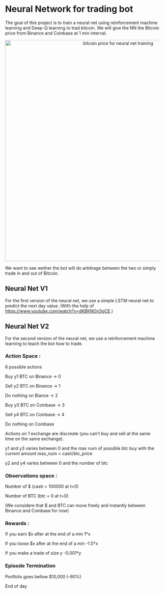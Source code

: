 # Neural Network for trading bot

The goal of this project is to train a neural net using reinforcement machine learning and Deep-Q learning to trad bitcoin.
We will give the NN the Bitcoin price from Binance and Coinbase at 1 min interval.



<p align='center'>
<img width='720px' alt='bitcoin price for neural net training' src='https://user-images.githubusercontent.com/96018383/205213004-111e3147-0e0d-47b6-be9f-8cf85ddf8623.png'>
</p>

We want to see wether the bot will do arbitrage between the two or simply trade in and out of Bitcoin.

## Neural Net V1

For the first version of the neural net, we use a simple LSTM neural net to predict the next day value.
(With the help of https://www.youtube.com/watch?v=dKBKNOn3gCE.)

## Neural Net V2

For the second version of the neural net, we use a reinforcement machine learning to teach the bot how to trade.

### Action Space :
6 possible actions

Buy y1 BTC on Binance -> 0

Sell y2 BTC on Binance -> 1

Do nothing on Biance -> 2

Buy y3 BTC on Coinbase -> 3

Sell y4 BTC on Coinbase -> 4

Do nothing on Coinbase

Actions on 1 exchange are discreate (you can't buy and sell at the same time on the same exchange).

y1 and y3 varies between 0 and the max num of possible btc buy with the current amount max_num = cash/btc_price

y2 and y4 varies between 0 and the number of btc

### Observations space :
Number of $ (cash = 100000 at t=0)

Number of BTC (btc = 0 at t=0)

(We considere that $ and BTC can move freely and instantly between Binance and Coinbase for now)


### Rewards :
If you earn $x after at the end of a min 1*x

If you loose $x after at the end of a min -1.5*x

If you make a trade of size y -0.001*y


### Episode Termination
Portfolio goes bellow $10,000 (-90%)

End of day




